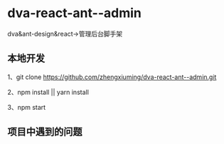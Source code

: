 # dva-react-ant--admin
dva&amp;ant-design&amp;react->管理后台脚手架

## 本地开发

1、git clone https://github.com/zhengxiuming/dva-react-ant--admin.git

2、npm install || yarn install 

3、npm start

## 项目中遇到的问题


